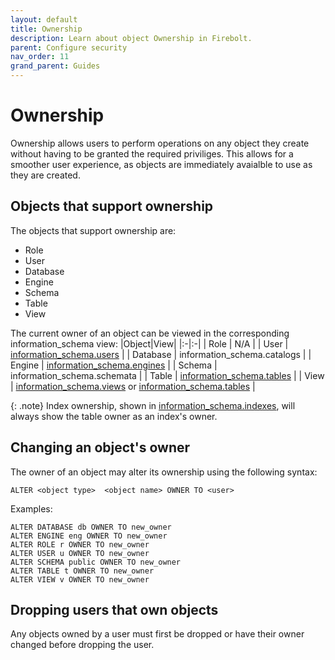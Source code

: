 ```yaml
---
layout: default
title: Ownership
description: Learn about object Ownership in Firebolt.
parent: Configure security
nav_order: 11
grand_parent: Guides
---
```


# Ownership

Ownership allows users to perform operations on any object they create without having to be granted the required priviliges. This allows for a smoother user experience, as objects are immediately avaialble to use as they are created.

## Objects that support ownership

The objects that support ownership are:
- Role
- User
- Database
- Engine
- Schema
- Table
- View

The current owner of an object can be viewed in the corresponding information_schema view:
|Object|View|
|:-|:-|
| Role | N/A |
| User | [information_schema.users](../../sql_reference/information-schema/users.md) |
| Database | information_schema.catalogs |
| Engine | [information_schema.engines](../../sql_reference/information-schema/engines.md) |
| Schema | information_schema.schemata |
| Table | [information_schema.tables](../../sql_reference/information-schema/tables.md) |
| View | [information_schema.views](../../sql_reference/information-schema/views.md) or [information_schema.tables](../../sql_reference/information-schema/tables.md) |

{: .note}
Index ownership, shown in [information_schema.indexes](../../sql_reference/information-schema/indexes.md), will always show the table owner as an index's owner.

## Changing an object's owner

The owner of an object may alter its ownership using the following syntax:
```
ALTER <object type>  <object name> OWNER TO <user>
```
Examples:
```
ALTER DATABASE db OWNER TO new_owner
ALTER ENGINE eng OWNER TO new_owner
ALTER ROLE r OWNER TO new_owner
ALTER USER u OWNER TO new_owner
ALTER SCHEMA public OWNER TO new_owner
ALTER TABLE t OWNER TO new_owner
ALTER VIEW v OWNER TO new_owner
```

## Dropping users that own objects

Any objects owned by a user must first be dropped or have their owner changed before dropping the user.